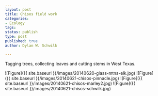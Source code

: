 ```yaml
---
layout: post
title: Chisos field work
categories:
- Ecology
tags:
status: publish
type: post
published: true
author: Dylan W. Schwilk

---
```

Tagging trees, collecting leaves and cutting stems in West Texas.

![Figure]({{ site.baseurl }}/images/20140620-glass-mtns-elk.jpg)
![Figure]({{ site.baseurl }}/images/20140621-chisos-pinnacle.jpg)
![Figure]({{ site.baseurl }}/images/20140621-chisos-marley2.jpg)
![Figure]({{ site.baseurl }}/images/20140621-chisos-schwilk.jpg)
